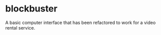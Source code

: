 # blockbuster
A basic computer interface that has been refactored to work for a video rental service.
